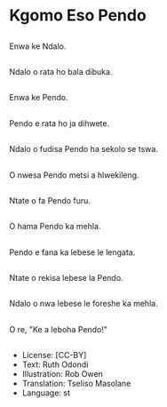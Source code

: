 # Kgomo Eso Pendo

##
Enwa ke Ndalo.

##
Ndalo o rata ho bala dibuka.

##
Enwa ke Pendo.

##
Pendo e rata ho ja dihwete.

##
Ndalo o fudisa Pendo ha sekolo se tswa.

##
O nwesa Pendo metsi a hlwekileng.

##
Ntate o fa Pendo furu.

##
O hama Pendo ka mehla.

##
Pendo e fana ka lebese le lengata.

##
Ntate o rekisa lebese la Pendo.

##
Ndalo o nwa lebese le foreshe ka mehla.

##
O re, "Ke a leboha Pendo!"

##
* License: [CC-BY]
* Text: Ruth Odondi
* Illustration: Rob Owen
* Translation: Tseliso Masolane
* Language: st
